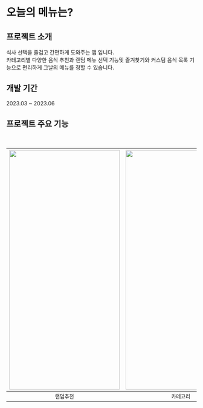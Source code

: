 # 오늘의 메뉴는?

## 프로젝트 소개
식사 선택을 즐겁고 간편하게 도와주는 앱 입니다.  
카테고리별 다양한 음식 추천과 랜덤 메뉴 선택 기능및 즐겨찾기와 커스텀 음식 목록 기능으로 편리하게 그날의 메뉴를 정할 수 있습니다.

## 개발 기간
2023.03 ~ 2023.06

## 프로젝트 주요 기능

<br/>

| <img width="292" height="633" src="https://github.com/LMelloNia/WhatIsTodaysMenu/assets/96280575/b594505e-f1f3-4968-8f6d-74ed40a35d7f"> | <img width="292" height="633" src="https://github.com/LMelloNia/WhatIsTodaysMenu/assets/96280575/2cecb4ef-18ae-4d27-953a-fad44407ad26"> | <img width="292" height="633" src="https://github.com/LMelloNia/WhatIsTodaysMenu/assets/96280575/5e318e65-5f44-4c44-a9df-3b5d6f78f122"> | <img width="292" height="633" src="https://github.com/LMelloNia/WhatIsTodaysMenu/assets/96280575/2044d387-498b-4c9d-9f31-b970e07eb1c2"> | <img width="292" height="633" src="https://github.com/LMelloNia/WhatIsTodaysMenu/assets/96280575/987411d2-3265-425f-b080-c0fa09fe9397"> | 
| :----------------------------------------------------------: | :----------------------------------------------------------: | :----------------------------------------------------------: | :----------------------------------------------------------: | :----------------------------------------------------------: |
|  `랜덤추천`   |  `카테고리`  | `즐겨찾기`  | `음식목록 만들기` | `검색 및 추가` |

<br/>
